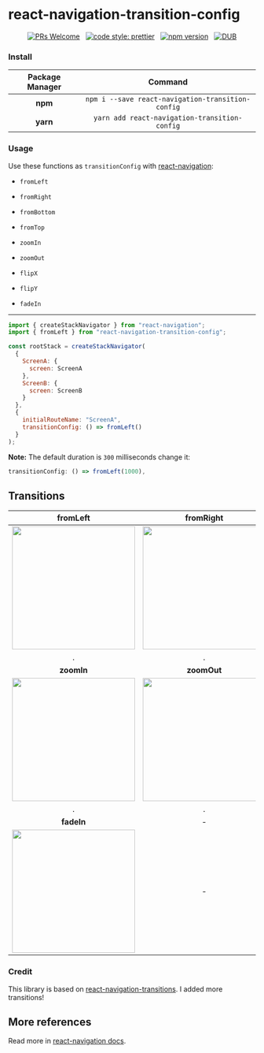 # react-navigation-transition-config

<div align="center">

[![PRs Welcome](https://img.shields.io/badge/PRs-welcome-brightgreen.svg)](CONTRIBUTING.md#pull-requests) &nbsp; [![code style: prettier](https://img.shields.io/badge/code_style-prettier-ff69b4.svg?style=flat)](https://github.com/prettier/prettier) &nbsp; [![npm version](https://badge.fury.io/js/react-navigation-transition-config.svg)](https://badge.fury.io/js/react-navigation-transition-config) &nbsp; [![DUB](https://img.shields.io/dub/l/vibe-d.svg)](https://github.com/MohamadKh75/react-navigation-transition-config/blob/master/LICENSE)

</div>

### Install

| Package Manager |                      Command                      |
| :-------------: | :-----------------------------------------------: |
|     **npm**     | `npm i --save react-navigation-transition-config` |
|    **yarn**     |   `yarn add react-navigation-transition-config`   |

### Usage

Use these functions as `transitionConfig` with [react-navigation](https://reactnavigation.org/):

- `fromLeft`

- `fromRight`

- `fromBottom`

- `fromTop`

* `zoomIn`

* `zoomOut`

* `flipX`

* `flipY`

* `fadeIn`

---

```javascript
import { createStackNavigator } from "react-navigation";
import { fromLeft } from "react-navigation-transition-config";

const rootStack = createStackNavigator(
  {
    ScreenA: {
      screen: ScreenA
    },
    ScreenB: {
      screen: ScreenB
    }
  },
  {
    initialRouteName: "ScreenA",
    transitionConfig: () => fromLeft()
  }
);
```

**Note:**
The default duration is `300` milliseconds change it:

```javascript
transitionConfig: () => fromLeft(1000),
```

## Transitions

|                  fromLeft                   |                  fromRight                   |                  fromBottom                   |                  fromTop                   |
| :-----------------------------------------: | :------------------------------------------: | :-------------------------------------------: | :----------------------------------------: |
| <img src="./GIFs/fromLeft.gif" width="250"> | <img src="./GIFs/fromRight.gif" width="250"> | <img src="./GIFs/fromBottom.gif" width="250"> | <img src="./GIFs/fromTop.gif" width="250"> |
|                      .                      |                      .                       |                       .                       |                     .                      |
|                 **zoomIn**                  |                 **zoomOut**                  |                   **flipX**                   |                 **flipY**                  |
|  <img src="./gifs/zoomIn.gif" width="250">  |  <img src="./GIFs/zoomOut.gif" width="250">  |   <img src="./GIFs/flipX.gif" width="250">    |  <img src="./GIFs/flipY.gif" width="250">  |
|                      .                      |                      .                       |                       .                       |                     .                      |
|                 **fadeIn**                  |                      -                       |                       -                       |                     -                      |
|  <img src="./GIFs/fadeIn.gif" width="250">  |                      -                       |                       -                       |                     -                      |

### Credit

This library is based on [react-navigation-transitions](https://github.com/plmok61/react-navigation-transitions). I added more transitions!

## More references

Read more in [react-navigation docs](https://reactnavigation.org/docs/en/stack-navigator.html).
